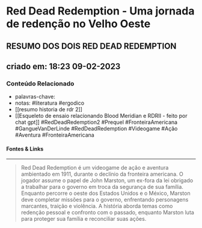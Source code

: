 
# Red Dead Redemption - Uma jornada de redenção no Velho Oeste

## RESUMO DOS DOIS RED DEAD REDEMPTION

## criado em: 18:23 09-02-2023

### Conteúdo Relacionado

- palavras-chave: 
- notas: #literatura #ergodico
- [[resumo historia de rdr 2]]
- [[Esqueleto de ensaio relacionando Blood Meridian e RDRII - feito por chat gpt]]
#RedDeadRedemption2 #Prequel #FronteiraAmericana #GangueVanDerLinde #RedDeadRedemption #Videogame #Ação #Aventura #FronteiraAmericana
#### Fontes & Links

---

> Red Dead Redemption é um videogame de ação e aventura ambientado em 1911, durante o declínio da fronteira americana. O jogador assume o papel de John Marston, um ex-fora da lei obrigado a trabalhar para o governo em troca da segurança de sua família. Enquanto percorre o oeste dos Estados Unidos e o México, Marston deve completar missões para o governo, enfrentando personagens marcantes, traição e violência. A história aborda temas como redenção pessoal e confronto com o passado, enquanto Marston luta para proteger sua família e reconciliar suas ações.